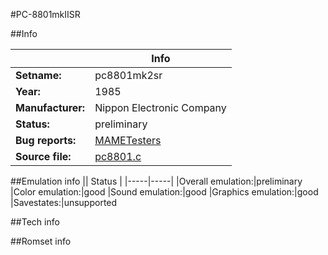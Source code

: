 #PC-8801mkIISR

##Info

||Info|
|-----|-----|
|**Setname:**|pc8801mk2sr
|**Year:**|1985
|**Manufacturer:**|Nippon Electronic Company
|**Status:**|preliminary
|**Bug reports:**|[MAMETesters](http://mametesters.org/view_all_set.php?type=1&temporary=y&search=pc8801.c)
|**Source file:**|[pc8801.c](https://github.com/mamedev/mame/blob/master/src/mess/drivers/pc8801.c)

##Emulation info
|| Status |
|-----|-----|
|Overall emulation:|preliminary
|Color emulation:|good
|Sound emulation:|good
|Graphics emulation:|good
|Savestates:|unsupported

##Tech info

##Romset info

<!--- START OF EDITED COMMENT DO NOT TOUCH TEXT ABOVE-->
